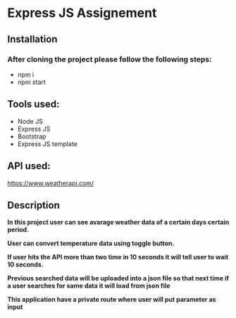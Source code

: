 # Express JS Assignement

## Installation

### After cloning the project please follow the following steps:

- npm i
- npm start

## Tools used:

- Node JS
- Express JS
- Bootstrap
- Express JS template

## API used:

https://www.weatherapi.com/

## Description

**In this project user can see avarage weather data of a certain days certain period.**

**User can convert temperature data using toggle button.**

**If user hits the API more than two time in 10 seconds it will tell user to wait 10 seconds.**

**Previous searched data will be uploaded into a json file so that next time if a user searches for same data it will load from json file**

**This application have a private route where user will put parameter as input**
